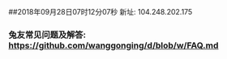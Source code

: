 ##2018年09月28日07时12分07秒 新址: 104.248.202.175
### 兔友常见问题及解答: https://github.com/wanggonging/d/blob/w/FAQ.md
